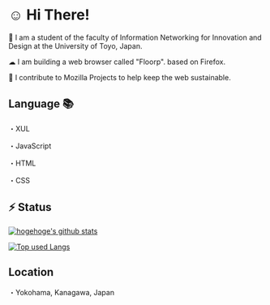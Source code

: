 # ☺ Hi There!  

🏫 I am a student of the faculty of Information Networking for Innovation and Design at the University of Toyo, Japan.  

☁ I am building a web browser called "Floorp". based on Firefox.  

🦕 I contribute to Mozilla Projects to help keep the web sustainable.

## Language 📚

・XUL

・JavaScript

・HTML

・CSS

## ⚡ Status

[![hogehoge's github stats](https://github-readme-stats.vercel.app/api?username=surapunoyousei&hide=contribs&count_private=true&show_icons=true&theme=tokyonight)](https://github.com/surapunoyousei/)

[![Top used Langs](https://github-readme-stats.vercel.app/api/top-langs/?username=surapunoyousei&layout=compact&theme=tokyonight)](https://github.com/surapunoyousei/)


## Location

・Yokohama, Kanagawa, Japan
